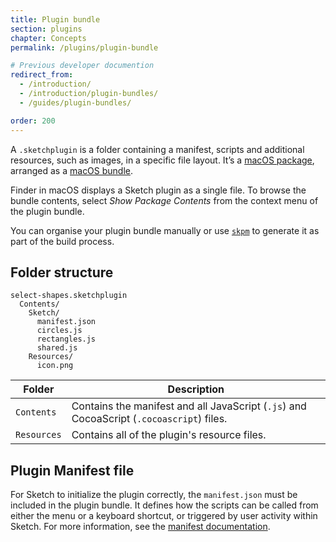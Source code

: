 ```yaml
---
title: Plugin bundle
section: plugins
chapter: Concepts
permalink: /plugins/plugin-bundle

# Previous developer documention
redirect_from:
  - /introduction/
  - /introduction/plugin-bundles/
  - /guides/plugin-bundles/

order: 200
---
```


A `.sketchplugin` is a folder containing a manifest, scripts and additional resources, such as images, in a specific file layout. It’s a [macOS package](https://developer.apple.com/library/mac/documentation/CoreFoundation/Conceptual/CFBundles/DocumentPackages/DocumentPackages.html#//apple_ref/doc/uid/10000123i-CH106-SW1), arranged as a [macOS bundle](https://developer.apple.com/library/mac/documentation/CoreFoundation/Conceptual/CFBundles/AboutBundles/AboutBundles.html#//apple_ref/doc/uid/10000123i-CH100-SW1).

Finder in macOS displays a Sketch plugin as a single file. To browse the bundle contents, select _Show Package Contents_ from the context menu of the plugin bundle.

You can organise your plugin bundle manually or use [`skpm`](https://github.com/skpm/skpm) to generate it as part of the build process.

## Folder structure

```log
select-shapes.sketchplugin
  Contents/
    Sketch/
      manifest.json
      circles.js
      rectangles.js
      shared.js
    Resources/
      icon.png
```

| Folder      | Description                                                                              |
| ----------- | ---------------------------------------------------------------------------------------- |
| `Contents`  | Contains the manifest and all JavaScript (`.js`) and CocoaScript (`.cocoascript`) files. |
| `Resources` | Contains all of the plugin's resource files.                                             |

## Plugin Manifest file

For Sketch to initialize the plugin correctly, the `manifest.json` must be included in the plugin bundle. It defines how the scripts can be called from either the menu or a keyboard shortcut, or triggered by user activity within Sketch. For more information, see the [manifest documentation](/plugins/manifest).
